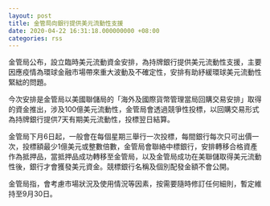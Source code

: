 ```yaml
---
layout: post
title: 金管局向銀行提供美元流動性支援
date: 2020-04-22 16:31:18.000000000 +08:00
categories: rss
---
```


金管局公布，設立臨時美元流動資金安排，為持牌銀行提供美元流動性支援，主要因應疫情為環球金融市場帶來重大波動及不確定性，安排有助紓緩環球美元流動性緊絀的問題。

今次安排是金管局以美國聯儲局的「海外及國際貨幣管理當局回購交易安排」取得的資金推出，涉及100億美元流動性，金管局會透過競爭性投標，以回購交易形式為持牌銀行提供7天有期美元流動性，投標翌日結算。

金管局下月6日起，一般會在每個星期三舉行一次投標，每間銀行每次只可出價一次，投標額最少1億美元或整數倍數，金管局會聯絡中標銀行，安排轉移合格資產作為抵押品，當抵押品成功轉移至金管局，以及金管局成功在美聯儲取得美元流動性後，銀行才會獲發美元資金。競標銀行名稱及個別配發金額不會公開。

金管局指，會考慮市場狀況及使用情況等因素，按需要隨時修訂任何細則，暫定維持至9月30日。
